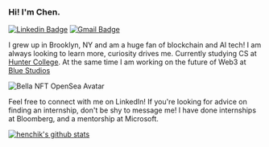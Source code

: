 ### Hi! I'm Chen.

[![Linkedin Badge](https://img.shields.io/badge/-Chen%20Stanilovsky-blue?style=flat-square&logo=Linkedin&logoColor=white)](https://www.linkedin.com/in/chenstanilovsky/) [![Gmail Badge](https://img.shields.io/badge/-chen.stanilovsky@gmail.com-c14438?style=flat-square&logo=Gmail&logoColor=white)](mailto:chen.stanilovsky@gmail.com)
</br>

I grew up in Brooklyn, NY and am a huge fan of blockchain and AI tech! I am always looking to learn more, curiosity drives me. Currently studying CS at [Hunter College](https://hunter.cuny.edu/). At the same time I am working on the future of Web3 at [Blue Studios](https://bluestudios.io/)

![Bella NFT OpenSea Avatar](https://user-images.githubusercontent.com/30581852/199850113-7f04e318-07c8-4bd8-bba3-bc668d1cdf64.gif)

Feel free to connect with me on LinkedIn! If you're looking for advice on finding an internship, don't be shy to message me! I have done internships at Bloomberg, and a mentorship at Microsoft.



[![henchik's github stats](https://github-readme-stats.vercel.app/api?username=chenstanilovsky)](https://github.com/chenstanilovsky)
